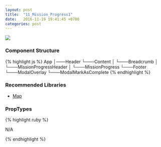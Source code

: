 ```yaml
---
layout: post
title:  "11_Mission_Progress1"
date:   2016-11-19 19:41:45 +0700
categories: post
---
```


<img src="{{ site.github.url }}/images/posts/2016-11-19/11_Mission_Progress1.jpg">

### Component Structure

{% highlight js %}
App
│───Header
└───Content
│   └───Breadcrumb
│   └───MissionProgressHeader
│   └───MissionProgress
└───Footer
└───ModalOverlay
    └───ModalMarkAsComplete
{% endhighlight %}

### Recommended Libraries

* [Map](https://github.com/istarkov/google-map-react)

### PropTypes

{% highlight ruby %}

N/A

{% endhighlight %}
